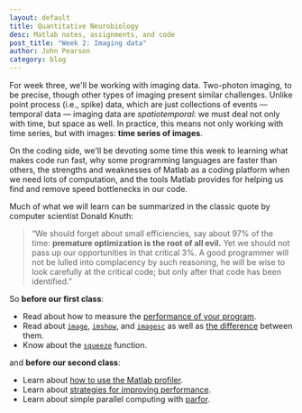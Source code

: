 ```yaml
---
layout: default
title: Quantitative Neurobiology
desc: Matlab notes, assignments, and code
post_title: "Week 2: Imaging data"
author: John Pearson
category: blog
---
```

For week three, we'll be working with imaging data. Two-photon imaging, to be precise, though other types of imaging present similar challenges. Unlike point process (i.e., spike) data, which are just collections of events &mdash; temporal data &mdash; imaging data are *spatiotemporal*: we must deal not only with time, but space as well. In practice, this means not only working with time series, but with images: **time series of images**.

On the coding side, we'll be devoting some time this week to learning what makes code run fast, why some programming languages are faster than others, the strengths and weaknesses of Matlab as a coding platform when we need lots of computation, and the tools Matlab provides for helping us find and remove speed bottlenecks in our code.

Much of what we will learn can be summarized in the classic quote by computer scientist Donald Knuth:

> “We should forget about small efficiencies, say about 97% of the time: **premature optimization is the root of all evil.** Yet we should not pass up our opportunities in that critical 3%. A good programmer will not be lulled into complacency by such reasoning, he will be wise to look carefully at the critical code; but only after that code has been identified.”

So **before our first class**:

- Read about how to measure the [performance of your program](https://www.mathworks.com/help/matlab/matlab_prog/measure-performance-of-your-program.html).
- Read about [`image`](https://www.mathworks.com/help/matlab/ref/image.html),  [`imshow`](http://www.mathworks.com/help/matlab/ref/imshow.html), and [`imagesc`](http://www.mathworks.com/help/matlab/ref/imagesc.html) as well as [the difference](https://www.mathworks.com/matlabcentral/answers/1288-what-is-the-difference-between-image-and-imshow) between them.
- Know about the [`squeeze`](http://www.mathworks.com/help/matlab/ref/squeeze.html) function.

and **before our second class**:

- Learn about [how to use the Matlab profiler](https://www.mathworks.com/help/matlab/matlab_prog/profiling-for-improving-performance.html).
- Learn about [strategies for improving performance](https://www.mathworks.com/help/matlab/matlab_prog/techniques-for-improving-performance.html).
- Learn about simple parallel computing with [parfor](https://www.mathworks.com/help/distcomp/parfor.html).

<!-- - Watch a short video about convolutions:
    <video width="100%" align="center" controls src="{{ site.videourl }}/convolutions.mp4" type="video/mp4">
		Your browser does not support the video tag.
	</video> -->
